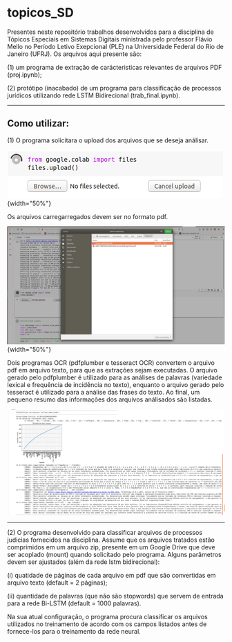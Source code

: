 # topicos_SD
Presentes neste repositório trabalhos desenvolvidos para a disciplina de Tópicos Especiais em Sistemas Digitais ministrada pelo professor Flávio Mello no Período Letivo Exepcional (PLE) na Universidade Federal do Rio de Janeiro (UFRJ). Os arquivos aqui presente são:

(1) um programa de extração de carácteristicas relevantes de arquivos PDF (proj.ipynb);

(2) protótipo (inacabado) de um programa para classificação de processos jurídicos utilizando rede LSTM Bidirecional (trab_final.ipynb).

--------------------------------------------------------------------------------------------------------------------------------------------------------------------
Como utilizar:
--------------------------------------------------------------------------------------------------------------------------------------------------------------------

(1) O programa solicitara o upload dos arquivos que se deseja análisar.

![alt image size](https://github.com/MateusGilbert/topicos_SD/blob/main/pictures/Screenshot_2020-11-16%20Google%20Colaboratory.png){width="50%"}

Os arquivos carregarregados devem ser no formato pdf.

![alt image size](https://github.com/MateusGilbert/topicos_SD/blob/main/pictures/Screenshot%20from%202020-11-16%2016-55-37.png){width="50%"}

Dois programas OCR (pdfplumber e tesseract OCR) convertem o arquivo pdf em arquivo texto, para que as extrações sejam executadas. O arquivo gerado pelo pdfplumber é utilizado para as análises de palavras (variedade lexical e frequência de incidência no texto), enquanto o arquivo gerado pelo tesseract é utilizado para a análise das frases do texto. Ao final, um pequeno resumo das informações dos arquivos análisados são listadas.

![alt text](https://github.com/MateusGilbert/topicos_SD/blob/main/pictures/Screenshot%20from%202020-11-16%2016-46-29.png)

--------------------------------------------------------------------------------------------------------------------------------------------------------------------

(2) O programa desenvolvido para classificar arquivos de processos judicias fornecidos na disciplina. Assume que os arquivos tratados estão comprimidos em um arquivo zip, presente em um Google Drive que deve ser acoplado (mount) quando solicitado pelo programa. Alguns parâmetros devem ser ajustados (além da rede lstm bidirecional):

  (i) quatidade de páginas de cada arquivo em pdf que são convertidas em arquivo texto (default = 2 páginas);
  
  (ii) quantidade de palavras (que não são stopwords) que servem de entrada para a rede Bi-LSTM (default = 1000 palavras).
  
Na sua atual configuração, o programa procura classificar os arquivos utilizados no treinamento de acordo com os campos listados antes de fornece-los para o treinamento da rede neural.
